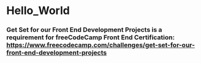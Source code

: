 # **Hello_World**
### **Get Set for our Front End Development Projects** is a requirement for freeCodeCamp Front End Certification: https://www.freecodecamp.com/challenges/get-set-for-our-front-end-development-projects
